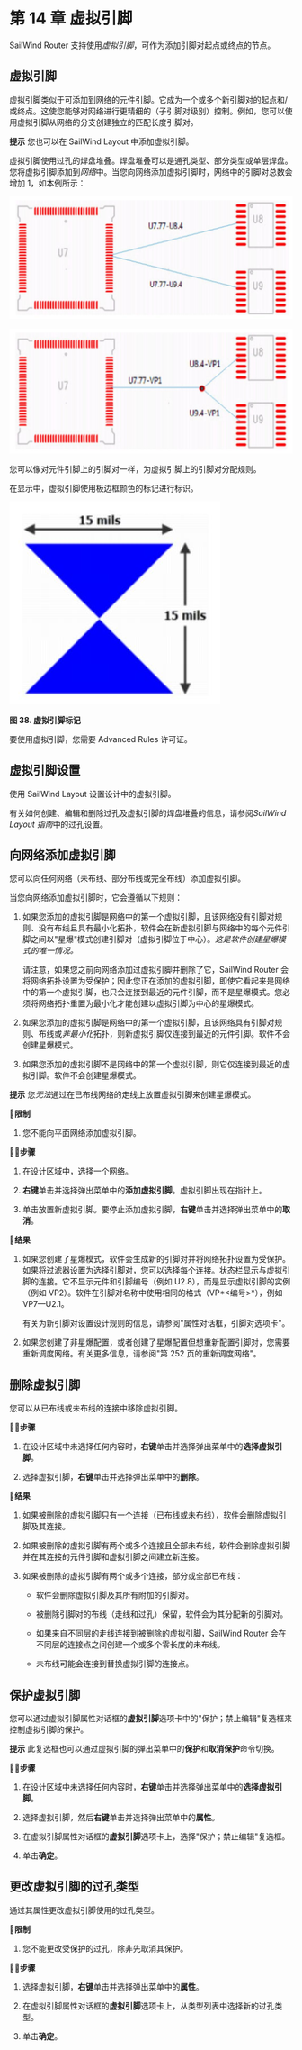 # 第 14 章 虚拟引脚

SailWind Router 支持使用*虚拟引脚*，可作为添加引脚对起点或终点的节点。

## 虚拟引脚

虚拟引脚类似于可添加到网络的元件引脚。它成为一个或多个新引脚对的起点和/或终点。这使您能够对网络进行更精细的（子引脚对级别）控制。例如，您可以使用虚拟引脚从网络的分支创建独立的匹配长度引脚对。


**提示** 您也可以在 SailWind Layout 中添加虚拟引脚。

虚拟引脚使用过孔的焊盘堆叠。焊盘堆叠可以是通孔类型、部分类型或单层焊盘。您将虚拟引脚添加到*网络*中。当您向网络添加虚拟引脚时，网络中的引脚对总数会增加 1，如本例所示：

![](/router/guide/14/_page_1_Figure_2.jpeg)

![](/router/guide/14/_page_1_Figure_4.jpeg)

您可以像对元件引脚上的引脚对一样，为虚拟引脚上的引脚对分配规则。

在显示中，虚拟引脚使用板边框颜色的标记进行标识。

![](/router/guide/14/_page_1_Figure_7.jpeg)

**图 38. 虚拟引脚标记**

要使用虚拟引脚，您需要 Advanced Rules 许可证。

## 虚拟引脚设置

使用 SailWind Layout 设置设计中的虚拟引脚。

有关如何创建、编辑和删除过孔及虚拟引脚的焊盘堆叠的信息，请参阅*SailWind Layout 指南*中的过孔设置。

## 向网络添加虚拟引脚

您可以向任何网络（未布线、部分布线或完全布线）添加虚拟引脚。

当您向网络添加虚拟引脚时，它会遵循以下规则：

1. 如果您添加的虚拟引脚是网络中的第一个虚拟引脚，且该网络没有引脚对规则、没有布线且具有最小化拓扑，软件会在新虚拟引脚与网络中的每个元件引脚之间以"星爆"模式创建引脚对（虚拟引脚位于中心）。*这是软件创建星爆模式的唯一情况。*

   请注意，如果您之前向网络添加过虚拟引脚并删除了它，SailWind Router 会将网络拓扑设置为受保护；因此您正在添加的虚拟引脚，即使它看起来是网络中的第一个虚拟引脚，也只会连接到最近的元件引脚，而不是星爆模式。您必须将网络拓扑重置为最小化才能创建以虚拟引脚为中心的星爆模式。

2. 如果您添加的虚拟引脚是网络中的第一个虚拟引脚，且该网络具有引脚对规则、布线或*非最小化*拓扑，则新虚拟引脚仅连接到最近的元件引脚。软件不会创建星爆模式。

3. 如果您添加的虚拟引脚不是网络中的第一个虚拟引脚，则它仅连接到最近的虚拟引脚。软件不会创建星爆模式。


**提示** 您*无法*通过在已布线网络的走线上放置虚拟引脚来创建星爆模式。

🙊**限制**

1. 您不能向平面网络添加虚拟引脚。

🏃‍♂️‍**步骤**

1. 在设计区域中，选择一个网络。

2. **右键**单击并选择弹出菜单中的**添加虚拟引脚**。虚拟引脚出现在指针上。

3. 单击放置新虚拟引脚。要停止添加虚拟引脚，**右键**单击并选择弹出菜单中的**取消**。

👀‍**结果**

1. 如果您创建了星爆模式，软件会生成新的引脚对并将网络拓扑设置为受保护。如果将过滤器设置为选择引脚对，您可以选择每个连接。状态栏显示与虚拟引脚的连接。它不显示元件和引脚编号（例如 U2.8），而是显示虚拟引脚的实例（例如 VP2）。软件在引脚对名称中使用相同的格式（VP*<编号>*），例如 VP7—U2.1。

   有关为新引脚对设置设计规则的信息，请参阅"属性对话框，引脚对选项卡"。

2. 如果您创建了非星爆配置，或者创建了星爆配置但想重新配置引脚对，您需要重新调度网络。有关更多信息，请参阅"第 252 页的重新调度网络"。

## 删除虚拟引脚

您可以从已布线或未布线的连接中移除虚拟引脚。

🏃‍♂️‍**步骤**

1. 在设计区域中未选择任何内容时，**右键**单击并选择弹出菜单中的**选择虚拟引脚**。

2. 选择虚拟引脚，**右键**单击并选择弹出菜单中的**删除**。

👀‍**结果**

1. 如果被删除的虚拟引脚只有一个连接（已布线或未布线），软件会删除虚拟引脚及其连接。

2. 如果被删除的虚拟引脚有两个或多个连接且全部未布线，软件会删除虚拟引脚并在其连接的元件引脚和虚拟引脚之间建立新连接。

3. 如果被删除的虚拟引脚有两个或多个连接，部分或全部已布线：

   - 软件会删除虚拟引脚及其所有附加的引脚对。

   - 被删除引脚对的布线（走线和过孔）保留，软件会为其分配新的引脚对。

   - 如果来自不同层的走线连接到被删除的虚拟引脚，SailWind Router 会在不同层的连接点之间创建一个或多个零长度的未布线。

   - 未布线可能会连接到替换虚拟引脚的连接点。

## 保护虚拟引脚

您可以通过虚拟引脚属性对话框的**虚拟引脚**选项卡中的"保护；禁止编辑"复选框来控制虚拟引脚的保护。


**提示** 此复选框也可以通过虚拟引脚的弹出菜单中的**保护**和**取消保护**命令切换。

🏃‍♂️‍**步骤**

1. 在设计区域中未选择任何内容时，**右键**单击并选择弹出菜单中的**选择虚拟引脚**。

2. 选择虚拟引脚，然后**右键**单击并选择弹出菜单中的**属性**。

3. 在虚拟引脚属性对话框的**虚拟引脚**选项卡上，选择"保护；禁止编辑"复选框。

4. 单击**确定**。

## 更改虚拟引脚的过孔类型

通过其属性更改虚拟引脚使用的过孔类型。

🙊**限制**

1. 您不能更改受保护的过孔，除非先取消其保护。

🏃‍♂️‍**步骤**

1. 选择虚拟引脚，**右键**单击并选择弹出菜单中的**属性**。

2. 在虚拟引脚属性对话框的**虚拟引脚**选项卡上，从类型列表中选择新的过孔类型。

3. 单击**确定**。